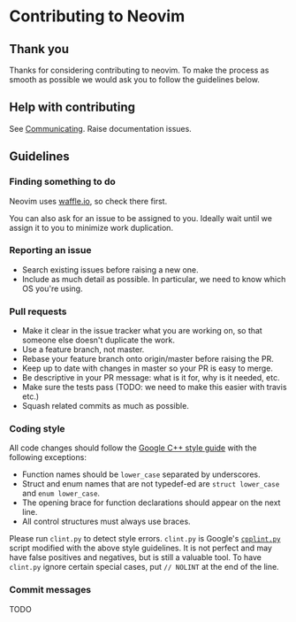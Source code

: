 # Contributing to Neovim

## Thank you

Thanks for considering contributing to neovim. To make the process as smooth
as possible we would ask you to follow the guidelines below.

## Help with contributing

See [Communicating](https://github.com/neovim/neovim/wiki/Communicating).
Raise documentation issues.

## Guidelines

### Finding something to do

Neovim uses [waffle.io](https://waffle.io/neovim/neovim), so check there
first.

You can also ask for an issue to be assigned to you.
Ideally wait until we assign it to you to minimize
work duplication.

### Reporting an issue

- Search existing issues before raising a new one.
- Include as much detail as possible. In particular, we need to know which
  OS you're using.

### Pull requests

- Make it clear in the issue tracker what you are working on, so that
someone else doesn't duplicate the work.
- Use a feature branch, not master.
- Rebase your feature branch onto origin/master before raising the PR.
- Keep up to date with changes in master so your PR is easy to merge.
- Be descriptive in your PR message: what is it for, why is it needed, etc.
- Make sure the tests pass (TODO: we need to make this easier with travis etc.)
- Squash related commits as much as possible.

### Coding style

All code changes should follow the [Google C++ style guide](http://google-styleguide.googlecode.com/svn/trunk/cppguide.xml)
with the following exceptions:

 * Function names should be `lower_case` separated by underscores.
 * Struct and enum names that are not typedef-ed are `struct lower_case` and
   `enum lower_case`.
 * The opening brace for function declarations should appear on the next line.
 * All control structures must always use braces.

Please run `clint.py` to detect style errors. `clint.py` is Google's
[`cpplint.py`](http://google-styleguide.googlecode.com/svn/trunk/cppguide.xml#cpplint)
script modified with the above style guidelines. It is not perfect and may
have false positives and negatives, but is still a valuable tool. To have
`clint.py` ignore certain special cases, put `// NOLINT` at the end of the
line.

### Commit messages

TODO
